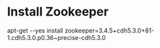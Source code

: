 # Install Zookeeper

apt-get --yes install zookeeper=3.4.5+cdh5.3.0+81-1.cdh5.3.0.p0.36~precise-cdh5.3.0
